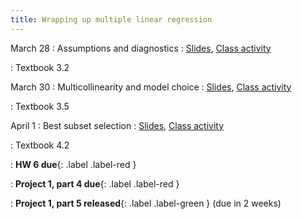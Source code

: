 ```yaml
---
title: Wrapping up multiple linear regression
---
```


March 28
: Assumptions and diagnostics
  : [Slides](https://sta112-s22.github.io/slides/lecture_24.html), [Class activity](https://sta112-s22.github.io/class_activities/ca_lecture_24.html)

: Textbook 3.2

March 30
: Multicollinearity and model choice
  : [Slides](https://sta112-s22.github.io/slides/lecture_25.html), [Class activity](https://sta112-s22.github.io/class_activities/ca_lecture_25.html)

: Textbook 3.5

April 1
: Best subset selection
  : [Slides](https://sta112-s22.github.io/slides/lecture_26.html), [Class activity](https://sta112-s22.github.io/class_activities/ca_lecture_26.html)

: Textbook 4.2

: **HW 6 due**{: .label .label-red }

: **Project 1, part 4 due**{: .label .label-red }

: **Project 1, part 5 released**{: .label .label-green } (due in 2 weeks)